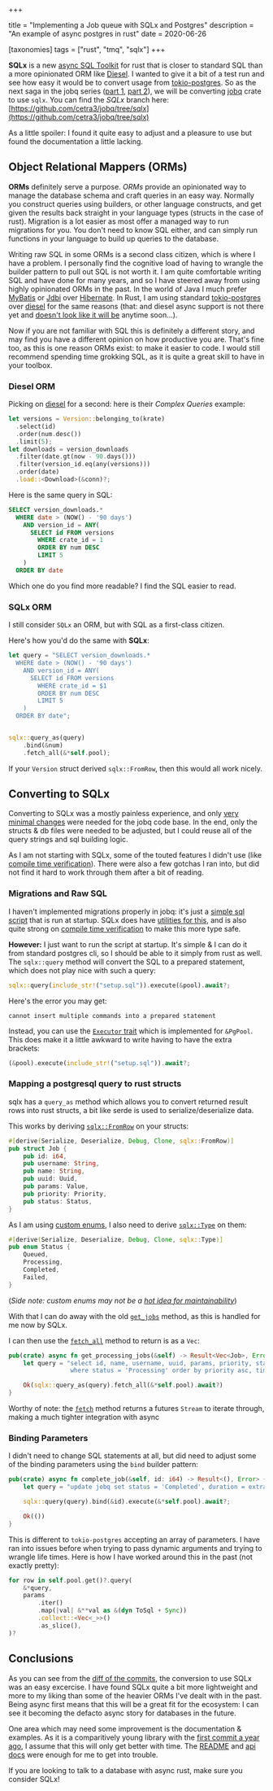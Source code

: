 +++

title = "Implementing a Job queue with SQLx and Postgres"
description = "An example of async postgres in rust"
date = 2020-06-26

[taxonomies]
tags = ["rust", "tmq", "sqlx"]
+++

**SQLx** is a new [async SQL Toolkit](https://github.com/launchbadge/sqlx) for rust that is closer to standard SQL than a more opinionated ORM like [Diesel](http://diesel.rs/). I wanted to give it a bit of a test run and see how easy it would be to convert usage from [tokio-postgres](https://github.com/sfackler/rust-postgres).  So as the next saga in the jobq series ([part 1](../implementing-a-jobq/), [part 2](../implementing-a-jobq-with-tokio/)), we will be converting [jobq](https://github.com/cetra3/jobq) crate to use `sqlx`.  You can find the *SQLx* branch here: [https://github.com/cetra3/jobq/tree/sqlx](https://github.com/cetra3/jobq/tree/sqlx)

As a little spoiler: I found it quite easy to adjust and a pleasure to use but found the documentation a little lacking.

## Object Relational Mappers (ORMs)

**ORMs** definitely serve a purpose. *ORMs* provide an opinionated way to manage the database schema and craft queries in an easy way.  Normally you construct queries using builders, or other language constructs, and get given the results back straight in your language types (structs in the case of rust).  Migration is a lot easier as most offer a managed way to run migrations for you.  You don't need to know SQL either, and can simply run functions in your language to build up queries to the database.

Writing raw SQL in some ORMs is a second class citizen, which is where I have a problem.  I personally find the cognitive load of having to wrangle the builder pattern to pull out SQL is not worth it.  I am quite comfortable writing SQL and have done for many years, and so I have steered away from using highly opinionated ORMs in the past.  In the world of Java I much prefer [MyBatis](https://mybatis.org/mybatis-3/) or [Jdbi](http://jdbi.org/) over [Hibernate](https://hibernate.org/).  In Rust, I am using standard [tokio-postgres](https://github.com/sfackler/rust-postgres) over [diesel](http://diesel.rs/) for the same reasons (that: and diesel async support is not there yet and [doesn't look like it will be](https://github.com/diesel-rs/diesel/issues/399) anytime soon...).

Now if you are not familiar with SQL this is definitely a different story, and may find you have a different opinion on how productive you are.  That's fine too, as this is one reason ORMs exist: to make it easier to code.  I would still recommend spending time grokking SQL, as it is quite a great skill to have in your toolbox.

### Diesel ORM

Picking on [diesel](http://diesel.rs/) for a second: here is their *Complex Queries* example:

```rust
let versions = Version::belonging_to(krate)
  .select(id)
  .order(num.desc())
  .limit(5);
let downloads = version_downloads
  .filter(date.gt(now - 90.days()))
  .filter(version_id.eq(any(versions)))
  .order(date)
  .load::<Download>(&conn)?;
```

Here is the same query in SQL:

```sql
SELECT version_downloads.*
  WHERE date > (NOW() - '90 days')
    AND version_id = ANY(
      SELECT id FROM versions
        WHERE crate_id = 1
        ORDER BY num DESC
        LIMIT 5
    )
  ORDER BY date
```

Which one do you find more readable? I find the SQL easier to read.

### SQLx ORM

I still consider `SQLx` an ORM, but with SQL as a first-class citizen.

Here's how you'd do the same with **SQLx**:

```rust
let query = "SELECT version_downloads.*
  WHERE date > (NOW() - '90 days')
    AND version_id = ANY(
      SELECT id FROM versions
        WHERE crate_id = $1
        ORDER BY num DESC
        LIMIT 5
    )
  ORDER BY date";


sqlx::query_as(query)
    .bind(&num)
    .fetch_all(&*self.pool);
```

If your `Version` struct derived `sqlx::FromRow`, then this would all work nicely.

## Converting to SQLx

Converting to SQLx was a mostly painless experience, and only [very minimal changes](https://github.com/cetra3/jobq/compare/051b2c2a89fbed0a67bc989c4d3bf29a745ab3ce...sqlx) were needed for the jobq code base.  In the end, only the structs & db files were needed to be adjusted, but I could reuse all of the query strings and sql building logic.

As I am not starting with SQLx, some of the touted features I didn't use (like [compile time verification](https://github.com/launchbadge/sqlx#compile-time-verification)).  There were also a few gotchas I ran into, but did not find it hard to work through them after a bit of reading.

### Migrations and Raw SQL

I haven't implemented migrations properly in jobq: it's just a [simple sql script](https://github.com/cetra3/jobq/blob/sqlx/src/setup.sql) that is run at startup.  SQLx does have [utilities for this](https://github.com/launchbadge/sqlx/tree/master/sqlx-cli), and is also quite strong on [compile time verification](https://github.com/launchbadge/sqlx#compile-time-verification) to make this more type safe.

**However:** I just want to run the script at startup.  It's simple & I can do it from standard postgres cli, so I should be able to it simply from rust as well.  The `sqlx::query` method will convert the SQL to a prepared statement, which does not play nice with such a query:

```rust
sqlx::query(include_str!("setup.sql")).execute(&pool).await?;
```

Here's the error you may get:

```
cannot insert multiple commands into a prepared statement
```

Instead, you can use the [`Executor` trait](https://docs.rs/sqlx/0.3.5/sqlx/trait.Executor.html) which is implemented for `&PgPool`.  This does make it a little awkward to write having to have the extra brackets:

```rust
(&pool).execute(include_str!("setup.sql")).await?;
```

### Mapping a postgresql query to rust structs

sqlx has a `query_as` method which allows you to convert returned result rows into rust structs, a bit like serde is used to serialize/deserialize data.

This works by deriving [`sqlx::FromRow`](https://docs.rs/sqlx/0.3.5/sqlx/derive.FromRow.html) on your structs:

```rust
#[derive(Serialize, Deserialize, Debug, Clone, sqlx::FromRow)]
pub struct Job {
    pub id: i64,
    pub username: String,
    pub name: String,
    pub uuid: Uuid,
    pub params: Value,
    pub priority: Priority,
    pub status: Status,
}
```

As I am using [custom enums](https://github.com/cetra3/jobq/blob/f4441203fd4b4d2d73d5f7a91b228723c7330aa6/src/setup.sql#L2-L9), I also need to derive [`sqlx::Type`](https://docs.rs/sqlx/0.3.5/sqlx/derive.Type.html) on them:

```rust
#[derive(Serialize, Deserialize, Debug, Clone, sqlx::Type)]
pub enum Status {
    Queued,
    Processing,
    Completed,
    Failed,
}
```
(*Side note: custom enums may not be a [hot idea for maintainability](https://softwareengineering.stackexchange.com/questions/305148/why-would-you-store-an-enum-in-db)*)

With that I can do away with the old [`get_jobs`](https://github.com/cetra3/jobq/blob/051b2c2a89fbed0a67bc989c4d3bf29a745ab3ce/src/db.rs#L53-L79) method, as this is handled for me now by SQLx.

I can then use the [`fetch_all`](https://docs.rs/sqlx/0.3.5/sqlx/postgres/trait.PgQueryAs.html#tymethod.fetch_all) method to return is as a `Vec`:

```rust
pub(crate) async fn get_processing_jobs(&self) -> Result<Vec<Job>, Error> {
    let query = "select id, name, username, uuid, params, priority, status from jobq
                 where status = 'Processing' order by priority asc, time asc";

    Ok(sqlx::query_as(query).fetch_all(&*self.pool).await?)
}
```

Worthy of note: the [`fetch`](https://docs.rs/sqlx/0.3.5/sqlx/postgres/trait.PgQueryAs.html#tymethod.fetch) method returns a futures `Stream` to iterate through, making a much tighter integration with async

### Binding Parameters

I didn't need to change SQL statements at all, but did need to adjust some of the binding parameters using the `bind` builder pattern:

```rust
pub(crate) async fn complete_job(&self, id: i64) -> Result<(), Error> {
    let query = "update jobq set status = 'Completed', duration = extract(epoch from now() - \"time\") where id = $1";

    sqlx::query(query).bind(&id).execute(&*self.pool).await?;

    Ok(())
}
```

This is different to `tokio-postgres` accepting an array of parameters.  I have ran into issues before when trying to pass dynamic arguments and trying to wrangle life times.  Here is how I have worked around this in the past (not exactly pretty):

```rust
for row in self.pool.get()?.query(
    &*query,
    params
        .iter()
        .map(|val| &**val as &(dyn ToSql + Sync))
        .collect::<Vec<_>>()
        .as_slice(),
)?
```

## Conclusions

As you can see from the [diff of the commits](https://github.com/cetra3/jobq/compare/051b2c2a89fbed0a67bc989c4d3bf29a745ab3ce...sqlx), the conversion to use SQLx was an easy excercise.  I have found SQLx quite a bit more lightweight and more to my liking than some of the heavier ORMs I've dealt with in the past.  Being async first means that this will be a great fit for the ecosystem: I can see it becoming the defacto async story for databases in the future.

One area which may need some improvement is the documentation & examples.  As it is a comparitively young library with the [first commit a year ago](https://github.com/launchbadge/sqlx/commit/d29b24abf0f491d912333f34d7b5187e4c30bb08), I assume that this will only get better with time.  The [README](https://github.com/launchbadge/sqlx)  and [api docs](https://docs.rs/sqlx) were enough for me to get into trouble.

If you are looking to talk to a database with async rust, make sure you consider SQLx!